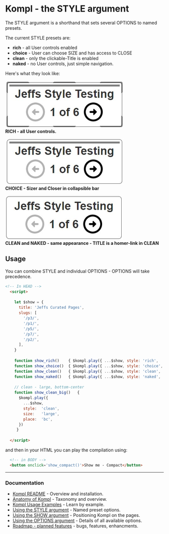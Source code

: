 # Kompl - the STYLE argument

The STYLE argument is a shorthand that sets several OPTIONS to named presets.

The current STYLE presets are:
  * **rich** - all User controls enabled
  * **choice** - User can choose SIZE and has access to CLOSE
  * **clean** - only the clickable-Title is enabled
  * **naked** - no User controls, just simple navigation.

Here's what they look like:

![Style RICH](kompl-style-rich.jpg)<br>
**RICH - all User controls.**

![Style CHOICE](kompl-style-choice.jpg)<br>
**CHOICE - Sizer and Closer in collapsible bar**

![Style CLEAN](kompl-style-clean.jpg)<br>
**CLEAN and NAKED - same appearance - TITLE is a homer-link in CLEAN**

## Usage

You can combine STYLE and individual OPTIONS - OPTIONS will take precedence.

```html
<!-- In HEAD -->
  <script>

    let $show = {
      title: 'Jeffs Curated Pages',
      slugs: [
        '/p3/',
        '/p1/',
        '/p5/',
        '/p7/',
        '/p2/',
      ],
    }

    function show_rich()    { $kompl.play({ ...$show, style: 'rich',    }) }
    function show_choice()  { $kompl.play({ ...$show, style: 'choice',  }) }
    function show_clean()   { $kompl.play({ ...$show, style: 'clean',   }) }
    function show_naked()   { $kompl.play({ ...$show, style: 'naked',   }) }

    // clean - large, bottom-center
    function show_clean_big()   {
      $kompl.play({
        ...$show,
        style:  'clean',
        size:   'large',
        place:  'bc',
      })
     }

  </script>
```

and then in your HTML you can play the compilation using:

```html
  <!-- in BODY -->
  <button onclick='show_compact()'>Show me - Compact</button>
```

---

### Documentation

* [Kompl README](../README.md) - Overview and installation.
* [Anatomy of Kompl](widget-anatomy.md) - Taxonomy and overview.
* [Kompl Usage Examples](example-usage.md) - Learn by example.
* [Using the STYLE argument](example-style.md) - Named preset options.
* [Using the SHOW argument](example-show.md) - Positioning Kompl on the pages.
* [Using the OPTIONS argument](example-options.md) - Details of all available options.
* [Roadmap - planned features](widget-roadmap.md) - bugs, features, enhancments.

